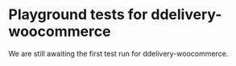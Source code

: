 # Playground tests for ddelivery-woocommerce
We are still awaiting the first test run for ddelivery-woocommerce.
